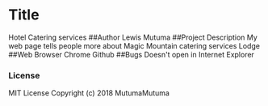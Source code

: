 
# Title
Hotel Catering services
##Author
Lewis Mutuma
##Project Description
My web page tells people more about Magic Mountain catering services Lodge
##Web Browser
Chrome
Github
##Bugs
Doesn't open in Internet Explorer
### License
MIT License
Copyright (c) 2018 MutumaMutuma
